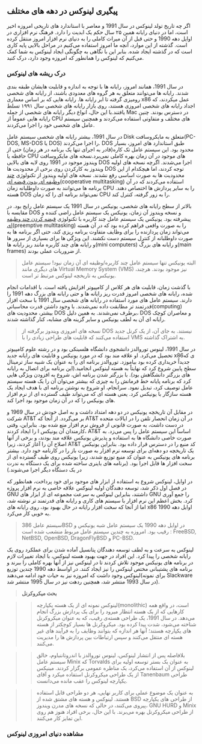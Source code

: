 ## پیگیری لینوکس در دهه های مختلف

اگر چه تاریخ تولد لینوکس در سال 1991 و معاصر با استاندارد های تاریخی امروزه اخیر است، اما در دنیای رایانه همین ۲۵ سال حکم یک ابدیت را دارد. فرهنگ نرم افزاری در اوایل دهه 1990 و حتی قبل از آن میراث کاملی را به دنیای نرم افزار امروز منتقل کرده است. گذشته از این موارد، آنچه ما امروز استفاده می‌کنیم در مراحل بالایی پایه کاری است که در گذشته ایجاد شده. بنابر این با نگاهی به چگونگی ایجاد لینوکس به شما کمک می‌کنیم که لینوکس را همانطور که امروزه وجود دارد، درک کنید.

### درک ریشه های لینوکس

در سال 1991، همانند امروز، رایانه ها با توجه به اندازه و قابلیت هایشان طبقه بندی شدند. رایانه ها می‌توانند متعلق به هر گروه های معدودی باشند، از رایانه های شخصی رومیزی گرفته تا ابر رایانه ها. رایانه هایی که بر اساس معماری x86 عمل میکردند، که اجداد رایانه های شخصی امروزی هستند، روی بازار رایانه های شخصی سال ۱۹۹۱ تسلط یافتند.با این حال، انواع دیگر رایانه های شخصی از جمله Mac در دسترس بودند. چنین رایانه هایی عموماً از CPU های مختلف و متفاوتی استفاده می‌کردند و همچنین سیستم عامل های شخصی خود را اجرا می‌کردند.

در سال 1991، بیشتر رایانه های شخصی سیستم عامل Disk متعلق به مایکروسافت(PC-DOS, MS-DOS یا DOS) را اجرا می‌کردند. DOS طبق استاندارد های امروز، بسیار محدود بود. این سیستم عامل تک کاره(قادر به اجرای تنها یک برنامه در هر زمان) حتی از حافظه یا CPU های موجود در آن زمان بهره کاملی نمی‌برد.نسخه های مایکروسافت ویندوز موجود در 1991 روی لایه های بالایی DOS اجرا می‌شدند. اگرچه نسخه های اولیه ویندوز به کارکردن روی برخی از محدودیت ها DOS توجه کردند، اما هیچکدام از این محدودیت ها به صورت اساسی رفع نشدند. نسخه های اولیه ویندوز از تکنولوژی [چند وظیفه ای بدون قبضه ای](https://fa.wikipedia.org/wiki/%DA%86%D9%86%D8%AF_%D9%88%D8%B8%DB%8C%D9%81%D9%87%E2%80%8C%D8%A7%DB%8C_%D8%A8%D8%AF%D9%88%D9%86_%D9%82%D8%A8%D8%B6%D9%87%E2%80%8C%D8%A7%DB%8C)(cooperative multitasking) استفاده می‌کردند که در آن برنامه ها می‌توانند به صورت داوطلبانه زمان CPU را به سایر پردازش ها اختصاص دهند. هسته DOS نمی‌تواند برنامه ای را که زمان CPU را به زور گرفته، کنترل کند.

 بالاتر از سطح رایانه های شخصی، یونیکس در سال 1991 یک سیستم عامل رایج بود. در مقایسه با DOS و نسخه ویندوز آن زمان، یونیکس یک سیستم عامل راضی کننده و پیشرفته بود. یونیکس یک سیستم عامل چند کاربره با تکنولوژی [قبضه کردن چند وظیفه ای](https://fa.wikipedia.org/wiki/%D9%82%D8%A8%D8%B6%D9%87%E2%80%8C%DA%A9%D8%B1%D8%AF%D9%86_(%D8%B1%D8%A7%DB%8C%D8%A7%D9%86%D8%B4)#%D9%82%D8%A8%D8%B6%D9%87_%DA%A9%D8%B1%D8%AF%D9%86_%DA%86%D9%86%D8%AF_%D9%88%D8%B8%DB%8C%D9%81%D9%87%E2%80%8C%D8%A7%DB%8C)(preemptive multitasking) را به صورت واقعی فراهم کرده بود که در آن هسته می‌تواند زمان پردازنده را برای وظایف متفاوت برنامه ریزی کند، حتی اگر برنامه ها به صورت داوطلبانه از کنترل سیستم دست نکشند. این ویژگی ها برای بسیاری از سرور ها و رایانه های چند کاربره مانند ریز رایانه ها(mini computers) و رایانه های بزرگ(main frames) از ضروریات عملی بودند.

> البته یونیکس تنها سیستم عامل چند کاربره/وظیفه ای آن زمان نبود! سیستم عامل های دیگری مانند Virtual Memory System (VMS)  نیز موجود بودند. هرچند، یونیکس به تاریخچه لینوکس مرتبط تر است.

با گذشت زمان، قابلیت های هر کلاس از کامپیوتر افزایش یافته است. با اقدامات انجام شده، رایانه های شخصی امروز قدرت ریز رایانه ها و حتی رایانه های بزرگ دهه 1991 را دارند.  سیستم عامل های مورد استفاده در رایانه های شخصی سال 1991 با سخت افزار قدرتمند تر مطابقت داده نمی‌شدند. با وجود داشتن قدرت محاسباتی(computing) بیشتر، محدودیت های DOS برطرف نمی‌شدند. به همین دلیل، DOS  و معاصران کوچک رایانه ای آن به لطف یونیکس و سایر گزینه های مشابه، کنار گذاشته شدند.

> نسخه های امروزی ویندوز برگرفته از DOS نیستند. به جای آن، از یک کرنل جدید استفاده می‌کنند که قابلیت های طراحی زیادی را با VMS به اشتراک گذاشته.

در سال 1991، لینوس توروالدز دانشجوی دانشگاه هلسینکی بود و در رشته علوم کامپیوتر تحصیل می‌کرد. او علاقه مند بود که در مورد یونیکس و قابلیت های رایانه جدید x86ی که جدیداً خریداری کرده بود بیاموزد. توروالدز برنامه ای را به عنوان یک شبیه ساز ترمینال سطح پایین شروع کرد که نهایتاً به هسته لینوکس انجامید.(این برنامه برای اتصال به رایانه های بزرگتر دانشگاهش بود). با بزرگتر شدن برنامه اش، شروع به افزودن ویژگی هایی کرد که برنامه پایانه خط فرمانش را به چیزی که بیشتر می‌توان آن را یک هسته سیستم عامل توصیف کرد، تبدیل نمود. سرانجام، او شروع به نوشتن برنامه ای با هدف ایجاد یک هسته سازگار با یونیکس کرد. یعنی هسته ای که می‌تواند طیف گسترده ای از نرم افزار های یونیکس را که در آن زمان موجود بود اجرا کند.

در مقابل آن تاریخچه یونیکس در دو دهه امتداد داشت و به اصل خودش در سال 1969 و شرکت AT&T بر می‌گردد. از آنجا که AT&T در آن زمان انحصار تلفن را در ایالات متحده در دست داشت، به صورت قانونی از فروش نرم افزار منع شده بود. بنابراین، وقتی کارمندان آن یونیکس ا را ایجاد کردند، AT&T اساساً این سیستم عامل را پس می‌زد. به صورت خاصی دانشگاه ها به استفاده و پذیرش یونیکس علاقه مند بودند، و برخی از آنها اصلاح آن را آغاز کردند، زیرا AT&T کد منبع را در دسترس قرار داده بود. بنابراین یونیکس یک تاریخچه دو دهه‌ای برای توسعه نرم افزار به صورت باز را در کارنامه خود دارد. بیشتر برنامه های یونیکس به عنوان کد منبع توزیع شدند، زیرا یونیکس روی طیف گسترده ای از سخت افزار ها قابل اجرا بود. (برنامه های باینری ساخته شده برای یک دستگاه به ندرت در یک دستگاه دیگر اجرا می‌شوند.)

در اوایل، لینوکس شروع به استفاده از ابزار های موجود برای خود پرداخت، همانطور که در فصل اول ذکر شد، توسعه دهندگان اولیه لینوکس علاقه خاصی به نرم افزار پروژه GNU داشتند، بنابراین لینوکس به سرعت مجموعه ای از ابزار های GNU را جمع آوری کرد. بخش اعظم این نرم افزار با سیستم های کاری و رایانه های قدرتمند تر نوشته شد، اما از آنجا که سخت افزار رایانه در حال بهبود بود، روی رایانه های x86 اوایل دهه 1990 به خوبی کار می‌کرد.

> سیستم عامل 386BSD در اوایل دهه 1990 یک سیستم عامل شبه یونیکس و رقیب بود. امروزه به چندین سیستم عامل مربوط منشعب شده است : FreeBSD, NetBSD, OpenBSD, DragonFlyBSD و PC-BSD.

لینوکس به سرعت و به لطف توسعه دهندگان پتانسیل آماده شدن برای عملکرد روی یک رایانه شخصی را پیدا کرد. این افراد در جهت بهبود هسته لینوکس، با ایجاد تغییرات لازم در برنامه های یونیکس موجود تلاش کردند تا در لینوکس نیز از آنها بهره کاملی را ببرند و برنامه های پشتیبانی مختص لینوکس را نیز ایجاد کنند. در اواسط دهه 1990 چندین توزیع لینوکس وجود داشت که امروزه نیز به حیات خود ادامه می‌دهند(برای نمونه Slackware در سال 1993 منتشر شد، همچنین ردهت نیز در سال 1995 منتشر شد).

> **بحث میکروکرنل**

>> لینوکس نمونه ای از یک هسته یکپارچه(monolithic) است، در واقع همه کارهایی که از یک هسته انتظار میرود را برای یک پردازش بزرگ انجام می‌دهد. در سال 1991، یک طراحی هسته‌ی رقیب، که به عنوان میکروکرنل شناخته می‌شود، شدت پیدا کرده بود. میکروکرنل ها بسیار کوچکتر از هسته های یکپارچه هستند؛ آنها هر اندازه که بتوانند وظایف را به فرآیند های غیر هسته ای منتقل می‌کنند و سپس ارتباطات بین پردازش ها را مدیریت می‌کنند.

>> بلافاصله پس از انتشار لینوکس، لینوس توروالدز با اندروتاننباوم، خالق سیستم عامل Minix که Torvalds به عنوان یک بستر توسعه اولیه برای لینوکس از آن استفاده می‌کرد، یک مناظره عمومی برگزار کردند. مینیکس از یک طراحی میکروکرنل استفاده میکرد و آقای Tanenbaum طراحی یکپارچه لینوکس را عقب مانده می‌دانست.

>> به عنوان یک موضوع عملی برای کاربر نهایی، هر دو طراحی قابل استفاده هستند. لینوکس و هسته های مشتق شده از BSD از طراحی های یکپارچه پیروی می‌کنند، در حالی که نسخه های مدرن ویندوز، GNU HURD و Minix از طراحی میکروکرنل بهره می‌برند. با این حال، برخی افراد هنوز هم روی این تمایز کار می‌کنند.

### مشاهده دنیای امروزی لینوکس

